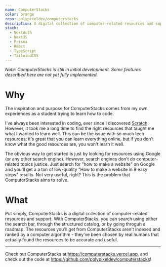 ```yaml
---
name: ComputerStacks
color: orange
repo: polypixeldev/computerstacks
description: A digital collection of computer-related resources and support
stack:
  - NextAuth
  - NextJS
  - Prisma
  - React
  - TypeScript
  - TailwindCSS
---
```


_Note: ComputerStacks is still in initial development. Some features described here are not yet fully implemented._

# Why

The inspiration and purpose for ComputerStacks comes from my own experiences as a student trying to learn how to code.

I've always been interested in coding, ever since I discovered [Scratch](https://scratch.mit.edu). However, it took me a long time to find the right resources that taught me what I wanted to learn well. This can be the issue with so much tech resources; it's great that you can learn everything online, but if you don't know what the good resources are, you won't learn it well.

The obvious way to get started is just by looking for resources using Google (or any other search engine). However, search engines don't do computer-related topics justice. Just search for "how to make a website" on Google and you'll get a a ton of low-quality "How to make a website in 9 easy steps" results. Not very useful, right? This is the problem that ComputerStacks aims to solve.

# What

Put simply, ComputerStacks is a digital collection of computer-related resources and support. With ComputerStacks, you can search using either the search bar, through the structured catalog, or by going throguh a roadmap. The resources you'll get from ComputerStacks aren't indexed and ranked by a computer algorithm - they've been chosen by real humans that actually found the resources to be accurate and useful.

---

Check out ComputerStacks at https://computerstacks.vercel.app, and check out the code at https://github.com/polypixeldev/computerstacks!
